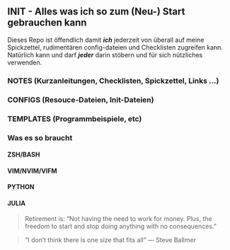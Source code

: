 ## INIT - Alles was ich so zum (Neu-) Start gebrauchen kann
Dieses Repo ist öffendlich damit ***ich*** jederzeit von überall auf meine Spickzettel, rudimentären config-dateien und Checklisten zugreifen kann. Natürlich kann und darf ***jeder*** darin stöbern und für sich nützliches verwenden.
### NOTES (Kurzanleitungen, Checklisten, Spickzettel, Links ...)
### CONFIGS (Resouce-Dateien, Init-Dateien)
### TEMPLATES (Programmbeispiele, etc)
### Was es so braucht
#### ZSH/BASH
#### VIM/NVIM/VIFM
#### PYTHON
#### JULIA

> Retirement is: “Not having the need to work for money. Plus, the freedom to start and stop doing anything with no consequences.”

> “I don’t think there is one size that fits all” — Steve Ballmer
 
